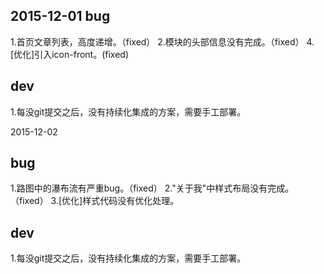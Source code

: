 2015-12-01
bug
---
1.首页文章列表，高度递增。（fixed）
2.模块的头部信息没有完成。（fixed）
4.[优化]引入icon-front。(fixed)

dev
---
1.每没git提交之后，没有持续化集成的方案，需要手工部署。

2015-12-02

bug
---
1.路图中的瀑布流有严重bug。（fixed）
2."关于我"中样式布局没有完成。（fixed）
3.[优化]样式代码没有优化处理。

dev
---
1.每没git提交之后，没有持续化集成的方案，需要手工部署。
